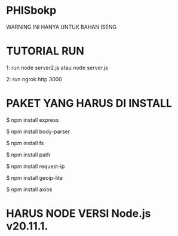 # PHISbokp
WARNING INI HANYA UNTUK BAHAN ISENG

# TUTORIAL RUN
1: run node server2.js atau node server.js

2: run ngrok http 3000

# PAKET YANG HARUS DI INSTALL 
$ npm install express

$ npm install body-parser

$ npm install fs

$ npm install path

$ npm install request-ip

$ npm install geoip-lite

$ npm install axios

# HARUS NODE VERSI Node.js v20.11.1.

